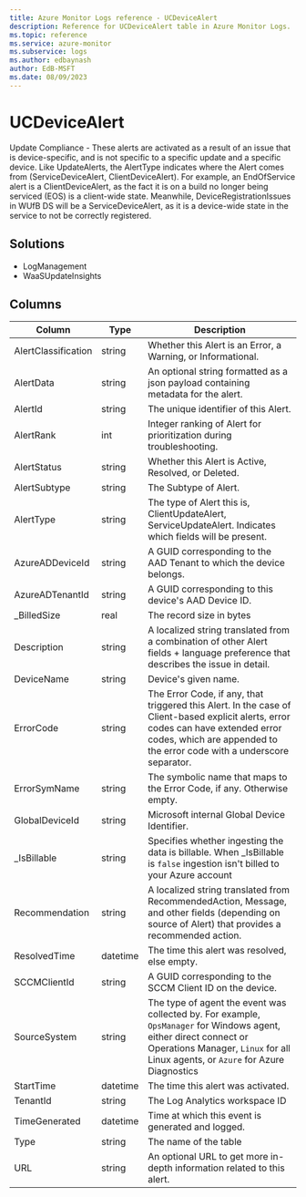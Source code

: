 ```yaml
---
title: Azure Monitor Logs reference - UCDeviceAlert
description: Reference for UCDeviceAlert table in Azure Monitor Logs.
ms.topic: reference
ms.service: azure-monitor
ms.subservice: logs
ms.author: edbaynash
author: EdB-MSFT
ms.date: 08/09/2023
---
```


# UCDeviceAlert

Update Compliance - These alerts are activated as a result of an issue that is device-specific, and is not specific to a specific update and a specific device. Like UpdateAlerts, the AlertType indicates where the Alert comes from (ServiceDeviceAlert, ClientDeviceAlert). For example, an EndOfService alert is a ClientDeviceAlert, as the fact it is on a build no longer being serviced (EOS) is a client-wide state. Meanwhile, DeviceRegistrationIssues in WUfB DS will be a ServiceDeviceAlert, as it is a device-wide state in the service to not be correctly registered.

## Solutions

- LogManagement
- WaaSUpdateInsights




## Columns

| Column | Type | Description |
|---|---|---|
| AlertClassification | string | Whether this Alert is an Error, a Warning, or Informational. |
| AlertData | string | An optional string formatted as a json payload containing metadata for the alert. |
| AlertId | string | The unique identifier of this Alert. |
| AlertRank | int | Integer ranking of Alert for prioritization during troubleshooting. |
| AlertStatus | string | Whether this Alert is Active, Resolved, or Deleted. |
| AlertSubtype | string | The Subtype of Alert. |
| AlertType | string | The type of Alert this is, ClientUpdateAlert, ServiceUpdateAlert. Indicates which fields will be present. |
| AzureADDeviceId | string | A GUID corresponding to the AAD Tenant to which the device belongs. |
| AzureADTenantId | string | A GUID corresponding to this device's AAD Device ID. |
| _BilledSize | real | The record size in bytes |
| Description | string | A localized string translated from a combination of other Alert fields + language preference that describes the issue in detail. |
| DeviceName | string | Device's given name. |
| ErrorCode | string | The Error Code, if any, that triggered this Alert. In the case of Client-based explicit alerts, error codes can have extended error codes, which are appended to the error code with a underscore separator. |
| ErrorSymName | string | The symbolic name that maps to the Error Code, if any. Otherwise empty. |
| GlobalDeviceId | string | Microsoft internal Global Device Identifier. |
| _IsBillable | string | Specifies whether ingesting the data is billable. When _IsBillable is `false` ingestion isn't billed to your Azure account |
| Recommendation | string | A localized string translated from RecommendedAction, Message, and other fields (depending on source of Alert) that provides a recommended action. |
| ResolvedTime | datetime | The time this alert was resolved, else empty. |
| SCCMClientId | string | A GUID corresponding to the SCCM Client ID on the device. |
| SourceSystem | string | The type of agent the event was collected by. For example, `OpsManager` for Windows agent, either direct connect or Operations Manager, `Linux` for all Linux agents, or `Azure` for Azure Diagnostics |
| StartTime | datetime | The time this alert was activated. |
| TenantId | string | The Log Analytics workspace ID |
| TimeGenerated | datetime | Time at which this event is generated and logged. |
| Type | string | The name of the table |
| URL | string | An optional URL to get more in-depth information related to this alert. |
